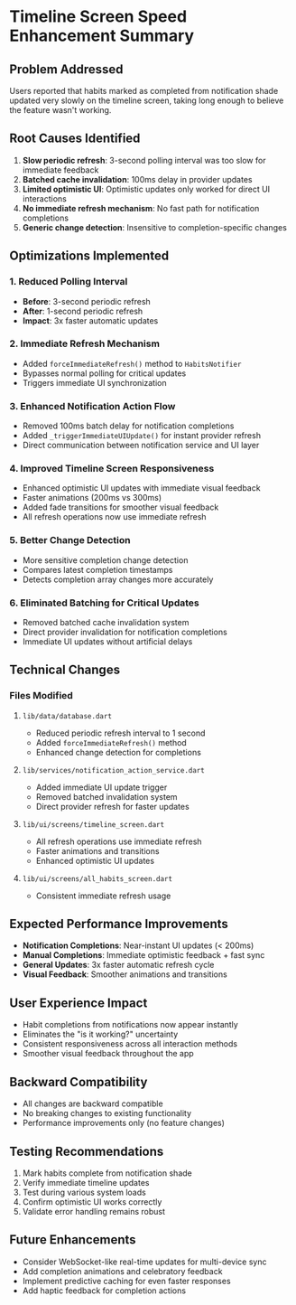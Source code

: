 # Timeline Screen Speed Enhancement Summary

## Problem Addressed
Users reported that habits marked as completed from notification shade updated very slowly on the timeline screen, taking long enough to believe the feature wasn't working.

## Root Causes Identified
1. **Slow periodic refresh**: 3-second polling interval was too slow for immediate feedback
2. **Batched cache invalidation**: 100ms delay in provider updates
3. **Limited optimistic UI**: Optimistic updates only worked for direct UI interactions
4. **No immediate refresh mechanism**: No fast path for notification completions
5. **Generic change detection**: Insensitive to completion-specific changes

## Optimizations Implemented

### 1. Reduced Polling Interval
- **Before**: 3-second periodic refresh
- **After**: 1-second periodic refresh
- **Impact**: 3x faster automatic updates

### 2. Immediate Refresh Mechanism
- Added `forceImmediateRefresh()` method to `HabitsNotifier`
- Bypasses normal polling for critical updates
- Triggers immediate UI synchronization

### 3. Enhanced Notification Action Flow
- Removed 100ms batch delay for notification completions
- Added `_triggerImmediateUIUpdate()` for instant provider refresh
- Direct communication between notification service and UI layer

### 4. Improved Timeline Screen Responsiveness
- Enhanced optimistic UI updates with immediate visual feedback
- Faster animations (200ms vs 300ms)
- Added fade transitions for smoother visual feedback
- All refresh operations now use immediate refresh

### 5. Better Change Detection
- More sensitive completion change detection
- Compares latest completion timestamps
- Detects completion array changes more accurately

### 6. Eliminated Batching for Critical Updates
- Removed batched cache invalidation system
- Direct provider invalidation for notification completions
- Immediate UI updates without artificial delays

## Technical Changes

### Files Modified
1. `lib/data/database.dart`
   - Reduced periodic refresh interval to 1 second
   - Added `forceImmediateRefresh()` method
   - Enhanced change detection for completions

2. `lib/services/notification_action_service.dart`
   - Added immediate UI update trigger
   - Removed batched invalidation system
   - Direct provider refresh for faster updates

3. `lib/ui/screens/timeline_screen.dart`
   - All refresh operations use immediate refresh
   - Faster animations and transitions
   - Enhanced optimistic UI updates

4. `lib/ui/screens/all_habits_screen.dart`
   - Consistent immediate refresh usage

## Expected Performance Improvements
- **Notification Completions**: Near-instant UI updates (< 200ms)
- **Manual Completions**: Immediate optimistic feedback + fast sync
- **General Updates**: 3x faster automatic refresh cycle
- **Visual Feedback**: Smoother animations and transitions

## User Experience Impact
- Habit completions from notifications now appear instantly
- Eliminates the "is it working?" uncertainty
- Consistent responsiveness across all interaction methods
- Smoother visual feedback throughout the app

## Backward Compatibility
- All changes are backward compatible
- No breaking changes to existing functionality
- Performance improvements only (no feature changes)

## Testing Recommendations
1. Mark habits complete from notification shade
2. Verify immediate timeline updates
3. Test during various system loads
4. Confirm optimistic UI works correctly
5. Validate error handling remains robust

## Future Enhancements
- Consider WebSocket-like real-time updates for multi-device sync
- Add completion animations and celebratory feedback
- Implement predictive caching for even faster responses
- Add haptic feedback for completion actions
